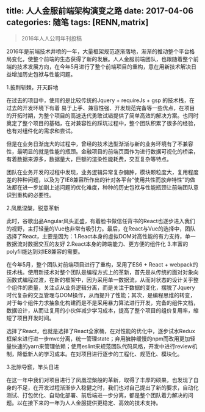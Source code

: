 ﻿title: 人人金服前端架构演变之路
date: 2017-04-06 
categories: 随笔
tags: [RENN,matrix]
---
>2016年人人公司年刊投稿

2016年是前端技术井喷的一年，大量框架规范逐渐落地，渐渐的推动整个平台格局变化，使整个前端的生态获得了新的发展。人人金服前端团队，也跟随着整个前端的技术发展方向，在今年5月进行了整个前端项目的重构，意在用新技术解决日益增加历史包袱与性能问题。

1.披荆斩棘，开天辟地

在过去的项目中，使用的是比较传统的Jquery + requireJs + gsp 的技术栈，在过去的开发环境下有着 易于上手、兼容性强、开发规范完备等一些优点，在项目的开拓时期，为整个项目的高速迭代勇敢试错提供了简单高效的解决方案。也同时奠定了整个项目的基础，在对兼容性的踩坑过程中，整个团队积累了很多的经验，也有对组件化的需求和尝试。

但是在业务日渐庞大的过程中，曾经的技术选型渐渐与新的业务环境有了不兼容性，最明显的就是性能的瓶颈。金融项目的前端页面作为进行数据可视化的桥梁，有着数据来源多，数据量大，巨额的渲染性能耗费，交互复杂等特点。

团队在业务开发的过程中发现，业务逻辑异常复杂臃肿，模块颗粒度大，复用程度差的种种问题，以及为了IE8兼容所作出的针对各平台“使用共性而放弃特性”的做法都在进一步加剧上述问题的优化难度，种种的历史包袱与性能瓶颈让前端团队意识到重构的必要性。

2.凤凰涅槃，锐意革新

此时，谷歌出品Angular风头正盛，有着脸书做信任背书的React也逐步进入我们的视野，主打轻量的Vue也非常有吸引力。最后，在React与Vue的选择中，团队选择了React，主要是因为：1.React本身的虚拟DOM对高性能的有力支持，单一数据流对数据交互的友好 2.React本身的跨端能力、更方便的组件化 3.丰富的polyfil能达到对IE8兼容的需要。

在今年5月，整个团队对前端项目进行了重构，采用了ES6 + React + webpack的技术栈。使用新技术对整个团队是编程方式上的革新，首先是从传统的面对对象向函数式编程过渡，在新的框架中，因为采用单一数据流，从而对状态的设计关乎整个组件的质量，关注点从业务逻辑分离，而是关注于数据的变化，摆脱了Jquery时代复杂的交互管理与DOM操作，从而提升了性能；其次，是编程思维的转变，对于每个组件力求抽象化构建而是不是采用暴力算法进行开发，完备的组件文档，数据设计，从而让复用的小伙伴减少学习成本，提高了整个项目的组价复用率，缩短了项目开发时间。

选择了React，也就是选择了React全家桶，在对性能的优化中，逐步试水Redux框架来进行进一步mvc分离，统一管理state；弃用臃肿缓慢的npm而改用更加轻量快速的yarn来管理依赖；使用eslint来规范团队代码风格，开发中进行review机制，降低新人的学习成本。在对项目进行逐步的工程化、规范化、模块化。

3.批隙导窾，竿头日进

在这一年中我们对项目进行了凤凰涅槃般的革新，取得了丰厚的硕果，也发现了自身的不足，在开发过程渐渐步入稳健之时，我们也对自己提出了新的要求，自动化测试、打包优化、自动化部署、前后端进一步分离，都是整个团队着力解决的问题。以在接下来的一年为人人金服提供更稳定、高效的技术支持。







